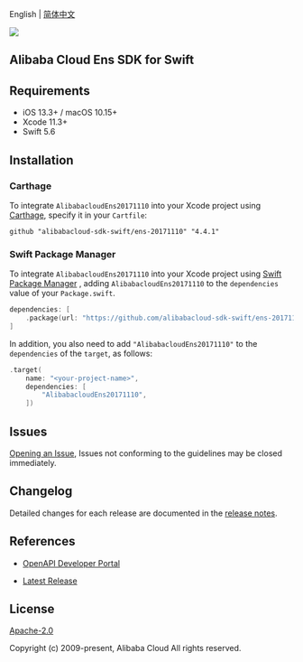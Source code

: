 English | [简体中文](README-CN.md)

![](https://aliyunsdk-pages.alicdn.com/icons/AlibabaCloud.svg)

## Alibaba Cloud Ens SDK for Swift

## Requirements

- iOS 13.3+ / macOS 10.15+
- Xcode 11.3+
- Swift 5.6

## Installation

### Carthage

To integrate `AlibabacloudEns20171110` into your Xcode project using [Carthage](https://github.com/Carthage/Carthage), specify it in your `Cartfile`:

```ogdl
github "alibabacloud-sdk-swift/ens-20171110" "4.4.1"
```

### Swift Package Manager

To integrate `AlibabacloudEns20171110` into your Xcode project using [Swift Package Manager](https://swift.org/package-manager/) , adding `AlibabacloudEns20171110` to the `dependencies` value of your `Package.swift`.

```swift
dependencies: [
    .package(url: "https://github.com/alibabacloud-sdk-swift/ens-20171110.git", from: "4.4.1")
]
```

In addition, you also need to add `"AlibabacloudEns20171110"` to the `dependencies` of the `target`, as follows:

```swift
.target(
    name: "<your-project-name>",
    dependencies: [
        "AlibabacloudEns20171110",
    ])
```

## Issues

[Opening an Issue](https://github.com/alibabacloud-sdk-swift/ens-20171110/issues/new), Issues not conforming to the guidelines may be closed immediately.

## Changelog

Detailed changes for each release are documented in the [release notes](./ChangeLog.txt).

## References

* [OpenAPI Developer Portal](https://next.api.alibabacloud.com/home)
- [Latest Release](https://github.com/alibabacloud-sdk-swift/ens-20171110)

## License

[Apache-2.0](http://www.apache.org/licenses/LICENSE-2.0)

Copyright (c) 2009-present, Alibaba Cloud All rights reserved.
